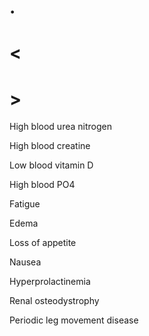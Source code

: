 # .

# <

# >

High blood urea nitrogen

High blood creatine

Low blood vitamin D

High blood PO4

Fatigue

Edema

Loss of appetite

Nausea

Hyperprolactinemia

Renal osteodystrophy

Periodic leg movement disease
